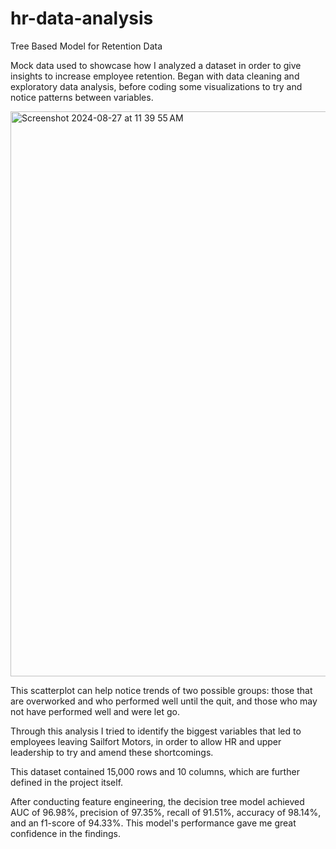 # hr-data-analysis
Tree Based Model for Retention Data

Mock data used to showcase how I analyzed a dataset in order to give insights to increase employee retention. Began with data cleaning and 
exploratory data analysis, before coding some visualizations to try and notice patterns between variables. 


<img width="904" alt="Screenshot 2024-08-27 at 11 39 55 AM" src="https://github.com/user-attachments/assets/204abccf-129b-4f9b-8843-42a62943ed91">

This scatterplot can help notice trends of two possible groups: those that are overworked and who performed well until the quit, and those who may not have performed well and were let go.

Through this analysis I tried to identify the biggest variables that led to employees leaving Sailfort Motors, in order to allow HR and 
upper leadership to try and amend these shortcomings. 

This dataset contained 15,000 rows and 10 columns, which are further defined in the project itself. 

After conducting feature engineering, the decision tree model achieved AUC of 96.98%, precision of 97.35%, recall of 91.51%, accuracy of 98.14%, and an f1-score of 94.33%. This model's performance gave me great confidence in the findings. 
